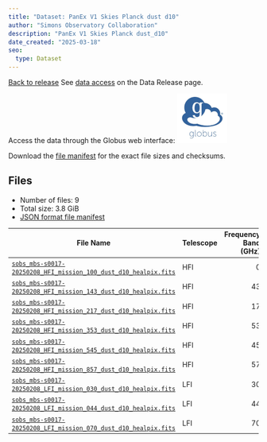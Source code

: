 ```yaml
---
title: "Dataset: PanEx V1 Skies Planck dust d10"
author: "Simons Observatory Collaboration"
description: "PanEx V1 Skies Planck dust_d10"
date_created: "2025-03-18"
seo:
  type: Dataset
---
```


[Back to release](./panexv1-planck.html#datasets)
See [data access](./panexv1-planck.html#data-access) on the Data Release page.

Access the data through the Globus web interface: [![Download via Globus](images/globus-logo.png)](https://app.globus.org/file-manager?origin_id=53b2a147-ae9d-4bbf-9d18-3b46d133d4bb&origin_path=%2Fpanexp_v1_planck%2Fdust_d10%2F)

Download the [file manifest](https://g-0a470a.6b7bd8.0ec8.data.globus.org/panexp_v1_planck/dust_d10/manifest.json) for the exact file sizes and checksums.

## Files

- Number of files: 9
- Total size: 3.8 GiB
- [JSON format file manifest](https://g-0a470a.6b7bd8.0ec8.data.globus.org/panexp_v1_planck/dust_d10/manifest.json)

|                                                                                               File Name                                                                                                | Telescope | Frequency Band (GHz) | Pixelization |   Size    |
| ------------------------------------------------------------------------------------------------------------------------------------------------------------------------------------------------------ | --------- | -------------------: | ------------ | --------- |
| [`sobs_mbs-s0017-20250208_HFI_mission_100_dust_d10_healpix.fits`](https://g-456d30.0ed28.75bc.data.globus.org/panexp_v1_planck/dust_d10/sobs_mbs-s0017-20250208_HFI_mission_100_dust_d10_healpix.fits) | HFI       |                    0 | healpix      | 576.0 MiB |
| [`sobs_mbs-s0017-20250208_HFI_mission_143_dust_d10_healpix.fits`](https://g-456d30.0ed28.75bc.data.globus.org/panexp_v1_planck/dust_d10/sobs_mbs-s0017-20250208_HFI_mission_143_dust_d10_healpix.fits) | HFI       |                   43 | healpix      | 576.0 MiB |
| [`sobs_mbs-s0017-20250208_HFI_mission_217_dust_d10_healpix.fits`](https://g-456d30.0ed28.75bc.data.globus.org/panexp_v1_planck/dust_d10/sobs_mbs-s0017-20250208_HFI_mission_217_dust_d10_healpix.fits) | HFI       |                   17 | healpix      | 576.0 MiB |
| [`sobs_mbs-s0017-20250208_HFI_mission_353_dust_d10_healpix.fits`](https://g-456d30.0ed28.75bc.data.globus.org/panexp_v1_planck/dust_d10/sobs_mbs-s0017-20250208_HFI_mission_353_dust_d10_healpix.fits) | HFI       |                   53 | healpix      | 576.0 MiB |
| [`sobs_mbs-s0017-20250208_HFI_mission_545_dust_d10_healpix.fits`](https://g-456d30.0ed28.75bc.data.globus.org/panexp_v1_planck/dust_d10/sobs_mbs-s0017-20250208_HFI_mission_545_dust_d10_healpix.fits) | HFI       |                   45 | healpix      | 576.0 MiB |
| [`sobs_mbs-s0017-20250208_HFI_mission_857_dust_d10_healpix.fits`](https://g-456d30.0ed28.75bc.data.globus.org/panexp_v1_planck/dust_d10/sobs_mbs-s0017-20250208_HFI_mission_857_dust_d10_healpix.fits) | HFI       |                   57 | healpix      | 576.0 MiB |
| [`sobs_mbs-s0017-20250208_LFI_mission_030_dust_d10_healpix.fits`](https://g-456d30.0ed28.75bc.data.globus.org/panexp_v1_planck/dust_d10/sobs_mbs-s0017-20250208_LFI_mission_030_dust_d10_healpix.fits) | LFI       |                   30 | healpix      | 144.0 MiB |
| [`sobs_mbs-s0017-20250208_LFI_mission_044_dust_d10_healpix.fits`](https://g-456d30.0ed28.75bc.data.globus.org/panexp_v1_planck/dust_d10/sobs_mbs-s0017-20250208_LFI_mission_044_dust_d10_healpix.fits) | LFI       |                   44 | healpix      | 144.0 MiB |
| [`sobs_mbs-s0017-20250208_LFI_mission_070_dust_d10_healpix.fits`](https://g-456d30.0ed28.75bc.data.globus.org/panexp_v1_planck/dust_d10/sobs_mbs-s0017-20250208_LFI_mission_070_dust_d10_healpix.fits) | LFI       |                   70 | healpix      | 144.0 MiB |
